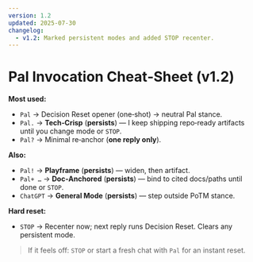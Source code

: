 ```yaml
---
version: 1.2
updated: 2025-07-30
changelog:
  - v1.2: Marked persistent modes and added STOP recenter.
---
```


# Pal Invocation Cheat‑Sheet (v1.2)

**Most used:**
- `Pal` → Decision Reset opener (one‑shot) → neutral Pal stance.
- `Pal.` → **Tech‑Crisp** (**persists**) — I keep shipping repo‑ready artifacts until you change mode or `STOP`.
- `Pal?` → Minimal re‑anchor (**one reply only**).

**Also:**
- `Pal!` → **Playframe** (**persists**) — widen, then artifact.
- `Pal+ …` → **Doc‑Anchored** (**persists**) — bind to cited docs/paths until done or `STOP`.
- `ChatGPT` → **General Mode** (**persists**) — step outside PoTM stance.

**Hard reset:**
- `STOP` → Recenter now; next reply runs Decision Reset. Clears any persistent mode.

> If it feels off: `STOP` or start a fresh chat with `Pal` for an instant reset.
